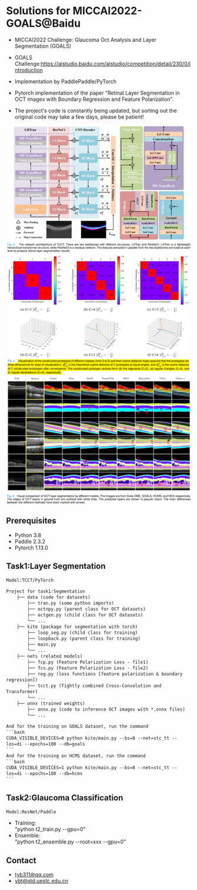 

#   Solutions for MICCAI2022-GOALS@Baidu
-   MICCAI2022 Challenge: Glaucoma Oct Analysis and Layer Segmentation (GOALS)
-   GOALS Challenge:https://aistudio.baidu.com/aistudio/competition/detail/230/0/introduction
-   Implementation by PaddlePaddle/PyTorch
-   Pytorch implementation of the paper "Retinal Layer Segmentation in OCT images with
Boundary Regression and Feature Polarization".

-   The project's code is constantly being updated, but sorting out the original code may take a few days, please be patient!
<!-- 
![tease](https://github.com/FuyaLuo/PearlGAN/blob/main/docs/Model.PNG)

### [Paper](https://ieeexplore.ieee.org/abstract/document/9703249) -->

![TCCT-ViT&CNN combined Net](docs\net.png)
![TCCT-Feature Polarization](docs\fpl.png)
![TCCT-Segmentation Results](docs\seg.png)

## Prerequisites
* Python 3.8 
* Paddle 2.3.2
* Pytorch 1.13.0

##  Task1:Layer Segmentation
    Model:TCCT/PyTorch



```
Project for task1:Segmentation
    ├── data (code for datasets)
        ├── tran.py (some python imports)  
        ├── octnpy.py (parent class for OCT datasets)  
        ├── octgen.py (child class for OCT datasets)  
        └── ...  
    ├── kite (package for segmentation with torch)  
        ├── loop_seg.py (child class for training)  
        ├── loopback.py (parent class for training)  
        ├── main.py   
        └── ...  
    ├── nets (related models)  
        ├── fcp.py (Feature Polarization Loss - file1)  
        ├── fcs.py (Feature Polarization Loss - file2)  
        ├── reg.py (loss functions [feature polarization & boundary regression])  
        ├── tcct.py (Tightly combined Cross-Convolution and Transformer)  
        └── ...   
    ├── onnx (trained weights)  
        ├── onnx.py (code to inference OCT images with *.onnx files)  
        └── ...   
```

    And for the training on GOALS dataset, run the command
    ```bash
    CUDA_VISIBLE_DEVICES=0 python kite/main.py --bs=8 --net=stc_tt --los=di --epochs=100 --db=goals
    ```
    And for the training on HCMS dataset, run the command
    ```bash
    CUDA_VISIBLE_DEVICES=1 python kite/main.py --bs=8 --net=stc_tt --los=di --epochs=100 --db=hcms
    ```

<!-- ```
@article{tan2023tcct,
  title={Retinal Layer Segmentation in OCT images with
Boundary Regression and Feature Polarization},
  author={Luo, Fuya and Li, Yunhan and Zeng, Guang and Peng, Peng and Wang, Gang and Li, Yongjie},
  journal={submitted to IEEE Transactions on Medical Imaging},
  year={2023},
  publisher={IEEE}
}
``` -->

##  Task2:Glaucoma Classification
    Model:ResNet/Paddle
-   Training:       
    "python t2_train.py --gpu=0"
-   Ensemble:            
    "python t2_ensemble.py --root=xxx --gpu=0"



##  Contact
-   tyb311@qq.com
-   ybt@std.uestc.edu.cn